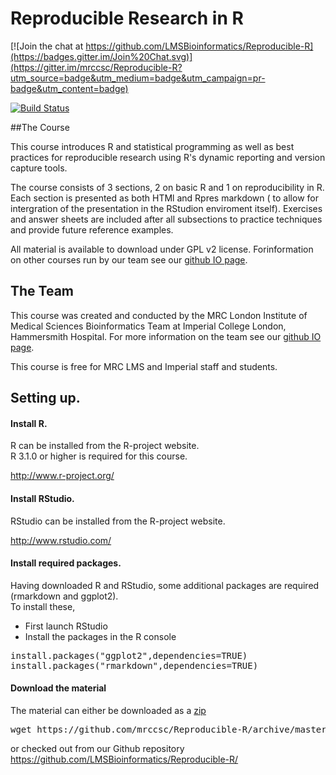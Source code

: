 # Reproducible Research in R  

[![Join the chat at https://github.com/LMSBioinformatics/Reproducible-R](https://badges.gitter.im/Join%20Chat.svg)](https://gitter.im/mrccsc/Reproducible-R?utm_source=badge&utm_medium=badge&utm_campaign=pr-badge&utm_content=badge)

[![Build Status](https://travis-ci.org/mrccsc/Reproducible-R.svg?branch=master)](https://travis-ci.org/mrccsc/Reproducible-R)


##The Course

This course introduces R and statistical programming as well as best practices for reproducible research using R's dynamic reporting and version capture tools.

The course consists of 3 sections, 2 on basic R and 1 on reproducibility in R. Each section is presented as both HTMl and Rpres markdown ( to allow for intergration of the presentation in the RStudion enviroment itself).  Exercises and answer sheets are included after all subsections to practice techniques and provide future reference examples. 

  All material is available to download under GPL v2 license. Forinformation on other courses run by our team see our [github IO page](http://bioinformatics.lms.mrc.ac.uk/LMStraining.html).


## The Team
This course was created and conducted by the MRC London Institute of Medical Sciences  Bioinformatics Team at Imperial College London, Hammersmith Hospital. For more information on the team see our [github IO page](http://bioinformatics.lms.mrc.ac.uk/LMSpeople.html).


This course is free for MRC LMS and Imperial staff and students. 

## Setting up.


#### Install R.

R can be installed from the R-project website.  
R 3.1.0 or higher is required for this course.

http://www.r-project.org/

#### Install RStudio.

RStudio can be installed from the R-project website. 

http://www.rstudio.com/

#### Install required packages.

Having downloaded R and RStudio, some additional packages are required (rmarkdown and ggplot2).  
To install these,
* First launch RStudio
* Install the packages in the R console
<pre>
install.packages("ggplot2",dependencies=TRUE)
install.packages("rmarkdown",dependencies=TRUE)
</pre>

#### Download the material
The material can either be downloaded as a [zip](https://github.com/mrccsc/Reproducible-R/archive/master.zip)
<pre>
wget https://github.com/mrccsc/Reproducible-R/archive/master.zip ./
</pre>
or checked out from our Github repository
https://github.com/LMSBioinformatics/Reproducible-R/
